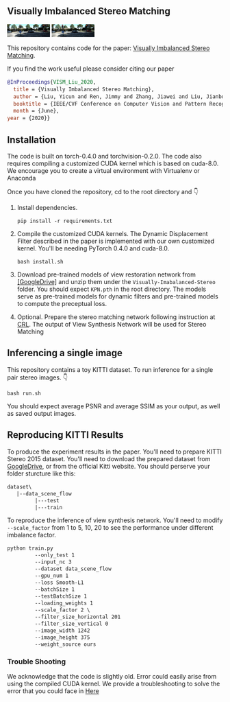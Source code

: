## Visually Imbalanced Stereo Matching

<p float="left">
  <img src="resources/good.jpg" width="100" /> 
  <img src="resources/bad.jpg" width="100" />
</p>

This repository contains code for the paper: [Visually Imbalanced Stereo Matching](https://openaccess.thecvf.com/content_CVPR_2020/papers/Liu_Visually_Imbalanced_Stereo_Matching_CVPR_2020_paper.pdf).

If you find the work useful please consider citing our paper
```bibtex
@InProceedings{VISM_Liu_2020,
  title = {Visually Imbalanced Stereo Matching},
  author = {Liu, Yicun and Ren, Jimmy and Zhang, Jiawei and Liu, Jianbo and Lin, Mude},
  booktitle = {IEEE/CVF Conference on Computer Vision and Pattern Recognition (CVPR)},
  month = {June},
year = {2020}}
```

## Installation 
The code is built on torch-0.4.0 and torchvision-0.2.0. The code also requires compiling a customized CUDA kernel which is based on cuda-8.0. We encourage you to create a virtual environment with Virtualenv or Anaconda

Once you have cloned the repository, cd to the root directory and  👇

1. Install dependencies.
   ```Shell
   pip install -r requirements.txt 
   ```
   
2. Compile the customized CUDA kernels. The Dynamic Displacement Filter described in the paper is implemented with our own customized kernel. You'll be needing PyTorch 0.4.0 and cuda-8.0.
   ```Shell
   bash install.sh
   ```
   
3. Download pre-trained models of view restoration network from [[GoogleDrive]](https://drive.google.com/drive/folders/1plB6jOGFXLyVkDgQhLZZSR7lX494Rb6Z?usp=sharing) and unzip them under the `Visually-Imabalanced-Stereo` folder. You should expect `KPN.pth` in the root directory.  The models serve as pre-trained models for dynamic filters and pre-trained models to compute the preceptual loss.

4. Optional. Prepare the stereo matching network following instruction at [CRL](https://github.com/Artifineuro/crl). The output of View Synthesis Network will be used for Stereo Matching

## Inferencing a single image
This repository contains a toy KITTI dataset. To run inference for a single pair stereo images. 👇
```
bash run.sh
```
You should expect average PSNR and average SSIM as your output, as well as saved output images.

## Reproducing KITTI Results

To produce the experiment results in the paper. You'll need to prepare KITTI Stereo 2015 dataset. You'll need to download the prepared dataset from [GoogleDrive](https://drive.google.com/file/d/1qSb6VflBR66xseCI8JaMFEssL2XN1Hx_/view?usp=sharing), or from the official Kitti website. You should perserve your folder sturcture like this:

```
dataset\
   |--data_scene_flow
         |---test
         |---train
```

To reproduce the inference of view synthesis network. You'll need to modify `--scale_factor` from 1 to 5, 10, 20 to see the performance under different imbalance factor.
```
python train.py 
         --only_test 1 
         --input_nc 3 
         --dataset data_scene_flow 
         --gpu_num 1 
         --loss Smooth-L1 
         --batchSize 1 
         --testBatchSize 1 
         --loading_weights 1 
         --scale_factor 2 \
         --filter_size_horizontal 201 
         --filter_size_vertical 0  
         --image_width 1242 
         --image_height 375 
         --weight_source ours
```
### Trouble Shooting
We acknowledge that the code is slightly old. Error could easily arise from using the compiled CUDA kernel. We provide a troubleshooting to solve the error that you could face in [Here](resources/trouble_shooting.txt)

